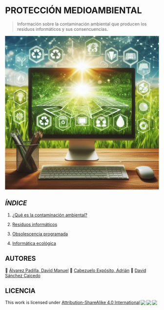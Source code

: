 # **PROTECCIÓN MEDIOAMBIENTAL**
> Información sobre la contaminación ambiental que producen los residuos informáticos y sus consencuencias.

![portada](img/contaminacion%20ambiental.jpg)


## *ÍNDICE*

1. [¿Qué es la contaminación ambiental?](contaminacion_ambiental.md)

2. [Residuos informáticos](residuos_informaticos.md)

3. [Obsolescencia programada](obsolescencia_programada.md) 

4. [Informática ecológica](informatica_ecologica.md)



## AUTORES

:pushpin: [Álvarez Padilla, David Manuel](https://github.com/DavidPadilla24)
:pushpin: [Cabezuelo Expósito, Adrián](https://github.com/AdrianCE94)
:pushpin: [David Sánchez Caicedo](https://github.com/davidlinesc)

## LICENCIA


 <p xmlns:cc="http://creativecommons.org/ns#" >This work is licensed under <a href="http://creativecommons.org/licenses/by-sa/4.0/?ref=chooser-v1" target="_blank" rel="license noopener noreferrer" style="display:inline-block;">Attribution-ShareAlike 4.0 International<img style="height:22px!important;margin-left:3px;vertical-align:text-bottom;" src="https://mirrors.creativecommons.org/presskit/icons/cc.svg?ref=chooser-v1"><img style="height:22px!important;margin-left:3px;vertical-align:text-bottom;" src="https://mirrors.creativecommons.org/presskit/icons/by.svg?ref=chooser-v1"><img style="height:22px!important;margin-left:3px;vertical-align:text-bottom;" src="https://mirrors.creativecommons.org/presskit/icons/sa.svg?ref=chooser-v1"></a></p> 

